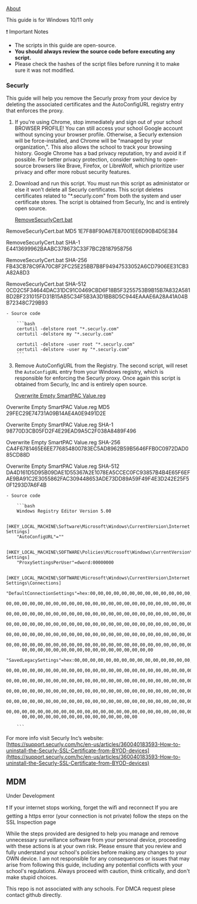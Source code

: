 [About](https://github.com/temrage/uninstall_school_spyware/blob/main/about.md)

This guide is for Windows 10/11 only

<aside>
❗ Important Notes

- The scripts in this guide are open-source.
- **You should always review the source code before executing any script.**
- Please check the hashes of the script files before running it to make sure it was not modified.
</aside>

### Securly

This guide will help you remove the Securly proxy from your device by deleting the associated certificates and the AutoConfigURL registry entry that enforces the proxy.

1. If you're using Chrome, stop immediately and sign out of your school BROWSER PROFILE! You can still access your school Google account without syncing your browser profile. Otherwise, a Securly extension will be force-installed, and Chrome will be "managed by your organization,". This also allows the school to track your browsing history. Google Chrome has a bad privacy reputation, try and avoid it if possible. For better privacy protection, consider switching to open-source browsers like Brave, Firefox, or LibreWolf, which prioritize user privacy and offer more robust security features.
    
2. Download and run this script. You must run this script as administator or else it won’t delete all Securly certificates. This script deletes certificates related to "*.securly.com" from both the system and user certificate stores. The script is obtained from Securly, Inc and is entirely open source.
    
    [RemoveSecurlyCert.bat](https://github.com/temrage/uninstall_school_spyware/releases/download/release/RemoveSecurlyCert.bat)
   
RemoveSecurlyCert.bat	MD5	1E7F88F90A67E87001EE6D90B4D5E384

RemoveSecurlyCert.bat	SHA-1	E4413699962BAABC378673C33F7BC2B187958756

RemoveSecurlyCert.bat	SHA-256	FB43CB78C9FA70C8F2FC25E25BB7B8F94947533052A6CD7906EE31CB3A82A8D3

RemoveSecurlyCert.bat	SHA-512	0CD2C5F34644DAC31DC91C0469CBD6F18B5F3255753B9B15B7A832A581BD2BF231015FD31B15AB5C34F5B3A3D1BB8D5C944EAAAE6A28A41A04BB72348C729B93

    
    - Source code
        
        ```bash
        certutil -delstore root "*.securly.com"
        certutil -delstore my "*.securly.com"
        
        certutil -delstore -user root "*.securly.com"
        certutil -delstore -user my "*.securly.com"
        ```
        
    
3. Remove AutoConfigURL from the Registry. 
The second script, will reset the `AutoConfigURL` entry from your Windows registry, which is responsible for enforcing the Securly proxy. Once again this script is obtained from Securly, Inc and is entirely open source.
    
    [Overwrite Empty SmartPAC Value.reg](https://github.com/temrage/uninstall_school_spyware/releases/download/release/Overwrite.Empty.SmartPAC.Value.reg)
   
Overwrite Empty SmartPAC Value.reg	MD5	29FEC29E74731A09B14AE4A0E9491D2E

Overwrite Empty SmartPAC Value.reg	SHA-1	98770D3CB05FD2F4E29EAD9A5C2F038A8489F496

Overwrite Empty SmartPAC Value.reg	SHA-256	CA4F6781465E6EE776854800783EC5AD8962B59B5646FFB0C0972DAD085CD88D

Overwrite Empty SmartPAC Value.reg	SHA-512	DA4D161D5D95B09DAE1D55367A2E1078EA5CCEC0FC93857B4B4E65F6EFAE9BA91C2E3055862FAC309448653ADE73DD89A59F49F4E3D242E25F50F1293D7A6F4B


    - Source code
        
        ```bash
        Windows Registry Editor Version 5.00
        
        [HKEY_LOCAL_MACHINE\Software\Microsoft\Windows\CurrentVersion\Internet Settings]
        "AutoConfigURL"=""
        
        [HKEY_LOCAL_MACHINE\SOFTWARE\Policies\Microsoft\Windows\CurrentVersion\Internet Settings]
        "ProxySettingsPerUser"=dword:00000000
        
        [HKEY_LOCAL_MACHINE\SOFTWARE\Microsoft\Windows\CurrentVersion\Internet Settings\Connections]
        "DefaultConnectionSettings"=hex:00,00,00,00,00,00,00,00,00,00,00,00,00,00,00,\
          00,00,00,00,00,00,00,00,00,00,00,00,00,00,00,00,00,00,00,00,00,00,00,00,00,\
          00,00,00,00,00,00,00,00,00,00,00,00,00,00,00,00,00,00,00,00,00,00,00,00,00,\
          00,00,00,00,00,00,00,00,00,00,00,00,00,00,00,00,00,00,00,00,00,00,00,00,00,\
          00,00,00,00,00,00,00,00,00,00,00,00,00,00,00,00,00,00,00,00,00,00,00,00,00,\
          00,00,00,00,00,00,00,00,00,00,00,00,00,00,00,00,00,00,00,00,00,00,00,00,00,\
          00,00,00,00,00,00,00,00,00,00,00,00,00,00,00,00,00
        "SavedLegacySettings"=hex:00,00,00,00,00,00,00,00,00,00,00,00,00,00,00,00,00,\
          00,00,00,00,00,00,00,00,00,00,00,00,00,00,00,00,00,00,00,00,00,00,00,00,00,\
          00,00,00,00,00,00,00,00,00,00,00,00,00,00,00,00,00,00,00,00,00,00,00,00,00,\
          00,00,00,00,00,00,00,00,00,00,00,00,00,00,00,00,00,00,00,00,00,00,00,00,00,\
          00,00,00,00,00,00,00,00,00,00,00,00,00,00,00,00,00,00,00,00,00,00,00,00,00,\
          00,00,00,00,00,00,00,00,00,00,00,00,00,00,00,00,00,00,00,00,00,00,00,00,00,\
          00,00,00,00,00,00,00,00,00,00,00,00,00,00,00
        
        ```
        


For more info visit Securly Inc’s website: [https://support.securly.com/hc/en-us/articles/360040183593-How-to-uninstall-the-Securly-SSL-Certificate-from-BYOD-devices](https://support.securly.com/hc/en-us/articles/360040183593-How-to-uninstall-the-Securly-SSL-Certificate-from-BYOD-devices)

## MDM
Under Development 
<aside>
❗ If your internet stops working, forget the wifi and reconnect
If you are getting a https error (your connection is not private) follow the steps on the SSL Inspection page

While the steps provided are designed to help you manage and remove unnecessary surveillance software from your personal device, proceeding with these actions is at your own risk. Please ensure that you review and fully understand your school's policies before making any changes to your OWN device. I am not responsible for any consequences or issues that may arise from following this guide, including any potential conflicts with your school's regulations. Always proceed with caution, think critically, and don't make stupid choices.


</aside>

This repo is not associated with any schools. For DMCA request plese contact github directly. 
